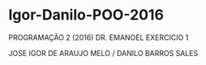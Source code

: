 # Igor-Danilo-POO-2016

PROGRAMAÇÃO 2 (2016) DR. EMANOEL
EXERCICIO 1

JOSE IGOR DE ARAUJO MELO /
DANILO BARROS SALES
